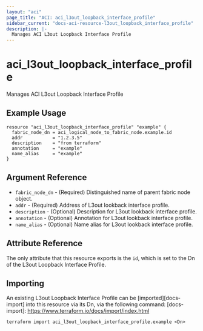 ```yaml
---
layout: "aci"
page_title: "ACI: aci_l3out_loopback_interface_profile"
sidebar_current: "docs-aci-resource-l3out_loopback_interface_profile"
description: |-
  Manages ACI L3out Loopback Interface Profile
---
```


# aci_l3out_loopback_interface_profile #
Manages ACI L3out Loopback Interface Profile

## Example Usage ##

```hcl
resource "aci_l3out_loopback_interface_profile" "example" {
  fabric_node_dn = aci_logical_node_to_fabric_node.example.id
  addr           = "1.2.3.5"
  description    = "from terraform"
  annotation     = "example"
  name_alias     = "example"
}
```


## Argument Reference ##

* `fabric_node_dn` - (Required) Distinguished name of parent fabric node object.
* `addr` - (Required) Address of L3out lookback interface profile.
* `description` - (Optional) Description for L3out lookback interface profile.
* `annotation` - (Optional) Annotation for L3out lookback interface profile.
* `name_alias` - (Optional) Name alias for L3out lookback interface profile.



## Attribute Reference

The only attribute that this resource exports is the `id`, which is set to the Dn of the L3out Loopback Interface Profile.

## Importing ##

An existing L3out Loopback Interface Profile can be [imported][docs-import] into this resource via its Dn, via the following command:
[docs-import]: https://www.terraform.io/docs/import/index.html


```
terraform import aci_l3out_loopback_interface_profile.example <Dn>
```